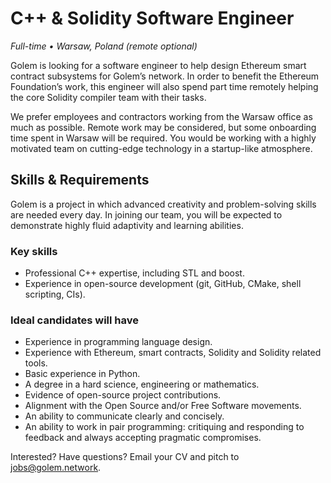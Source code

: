 # C++ & Solidity Software Engineer

*Full-time • Warsaw, Poland (remote optional)*

Golem is looking for a software engineer to help design
Ethereum smart contract subsystems for Golem’s network.
In order to benefit the Ethereum Foundation’s work, this engineer will also
spend part time remotely helping the core Solidity compiler team
with their tasks.

We prefer employees and contractors working from the Warsaw office as much as
possible. Remote work may be considered, but some onboarding time spent in
Warsaw will be required. You would be working with a highly motivated team on
cutting-edge technology in a startup-like atmosphere.

## Skills & Requirements

Golem is a project in which advanced creativity and problem-solving skills
are needed every day. In joining our team, you will be expected to demonstrate
highly fluid adaptivity and learning abilities.

### Key skills

- Professional C++ expertise, including STL and boost.
- Experience in open-source development (git, GitHub, CMake, shell scripting, CIs).

### Ideal candidates will have

- Experience in programming language design.
- Experience with Ethereum, smart contracts, Solidity and Solidity related tools.
- Basic experience in Python.
- A degree in a hard science, engineering or mathematics.
- Evidence of open-source project contributions.
- Alignment with the Open Source and/or Free Software movements.
- An ability to communicate clearly and concisely.
- An ability to work in pair programming: critiquing and responding to feedback
  and always accepting pragmatic compromises.

Interested? Have questions? Email your CV and pitch to jobs@golem.network.
